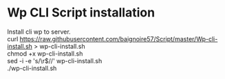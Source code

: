 # Wp CLI Script installation 

Install cli wp to server.  
curl https://raw.githubusercontent.com/baignoire57/Script/master/Wp-cli-install.sh > wp-cli-install.sh  
chmod +x wp-cli-install.sh  
sed -i -e 's/\r$//' wp-cli-install.sh  
./wp-cli-install.sh  
